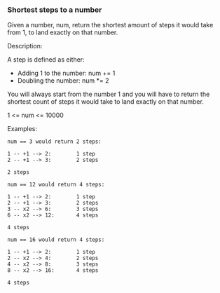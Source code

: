 ### Shortest steps to a number

Given a number, num, return the shortest amount of steps it would take from 1, to land exactly on that number.

Description:

A step is defined as either:

* Adding 1 to the number: num += 1
* Doubling the number: num *= 2

You will always start from the number 1 and you will have to return the shortest count of steps it would take to land exactly on that number.

1 <= num <= 10000

Examples:
```
num == 3 would return 2 steps:

1 -- +1 --> 2:        1 step
2 -- +1 --> 3:        2 steps

2 steps

num == 12 would return 4 steps:

1 -- +1 --> 2:        1 step
2 -- +1 --> 3:        2 steps
3 -- x2 --> 6:        3 steps
6 -- x2 --> 12:       4 steps

4 steps

num == 16 would return 4 steps:

1 -- +1 --> 2:        1 step
2 -- x2 --> 4:        2 steps
4 -- x2 --> 8:        3 steps
8 -- x2 --> 16:       4 steps

4 steps
